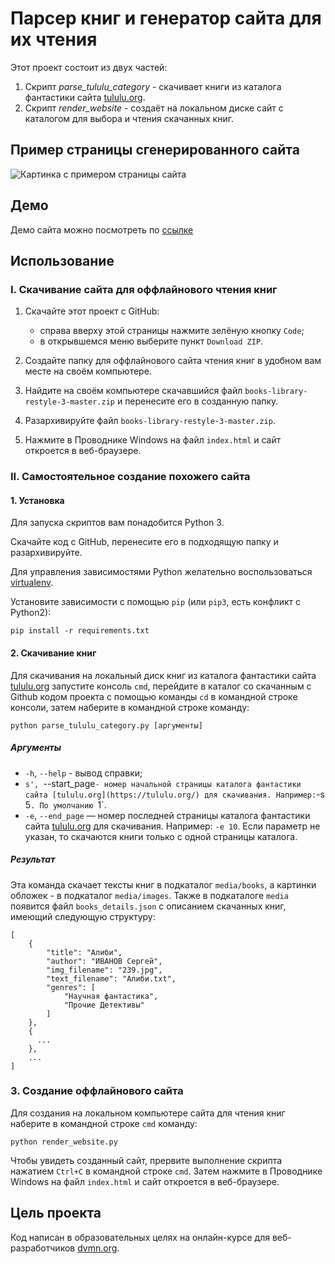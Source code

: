 # Парсер книг и генератор сайта для их чтения

Этот проект состоит из двух частей:
1. Скрипт *parse_tululu_category* - скачивает книги из каталога фантастики сайта [tululu.org](https://tululu.org/).
2. Скрипт *render_website* - создаёт на локальном диске сайт с каталогом для выбора и чтения скачанных книг.

## Пример страницы сгенерированного сайта

<image src="pages/demo.png" alt="Картинка с примером страницы сайта">

## Демо
Демо сайта можно посмотреть по [ссылке](https://irina-kasatkina.github.io/books-library-restyle-3/pages/index1.html)

## Использование

### I. Скачивание сайта для оффлайнового чтения книг

1. Скачайте этот проект с GitHub:
   - справа вверху этой страницы нажмите зелёную кнопку `Code`;
   - в открывшемся меню выберите пункт `Download ZIP`.

2. Создайте папку для оффлайнового сайта чтения книг в удобном вам месте на своём компьютере.

3. Найдите на своём компьютере скачавшийся файл `books-library-restyle-3-master.zip` и перенесите его в созданную папку.

4. Разархивируйте файл `books-library-restyle-3-master.zip`.

5. Нажмите в Проводнике Windows на файл `index.html` и сайт откроется в веб-браузере.

### II. Самостоятельное создание похожего сайта

#### 1. Установка

Для запуска скриптов вам понадобится Python 3.

Скачайте код с GitHub, перенесите его в подходящую папку и разархивируйте.

Для управления зависимостями Python желательно воспользоваться [virtualenv](https://pypi.org/project/virtualenv/).

Установите зависимости с помощью `pip` (или `pip3`, есть конфликт с Python2):
```
pip install -r requirements.txt
```

#### 2. Скачивание книг

Для скачивания на локальный диск книг из каталога фантастики сайта [tululu.org](https://tululu.org/) запустите консоль `cmd`, перейдите в каталог со скачанным с Github кодом проекта с помощью команды `cd` в командной строке консоли, затем наберите в командной строке команду:
```
python parse_tululu_category.py [аргументы]
```

##### Аргументы

- `-h`, `--help` - вывод справки;
- `s', `--start_page` - номер начальной страницы каталога фантастики сайта [tululu.org](https://tululu.org/) для скачивания. Например: `-s 5`. По умолчанию `1`.
- `-e`, `--end_page` — номер последней страницы каталога фантастики сайта [tululu.org](https://tululu.org/) для скачивания. Например: `-e 10`. Если параметр не указан, то скачаются книги только с одной страницы каталога.

##### Результат

Эта команда скачает тексты книг в подкаталог `media/books`, а картинки обложек - в подкаталог `media/images`. Также в подкаталоге `media` появится файл `books_details.json` c описанием скачанных книг, имеющий следующую структуру:
```
[
    {
        "title": "Алиби",
        "author": "ИВАНОВ Сергей",
        "img_filename": "239.jpg",
        "text_filename": "Алиби.txt",
        "genres": [
            "Научная фантастика",
            "Прочие Детективы"
        ]
    },
    {
      ...
    },
    ...
]
```

### 3. Создание оффлайнового сайта

Для создания на локальном компьютере сайта для чтения книг наберите в командной строке `cmd` команду:
```
python render_website.py
```
Чтобы увидеть созданный сайт, прервите выполнение скрипта нажатием `Ctrl+C` в командной строке `cmd`. Затем нажмите в Проводнике Windows на файл `index.html` и сайт откроется в веб-браузере.

## Цель проекта

Код написан в образовательных целях на онлайн-курсе для веб-разработчиков [dvmn.org](https://dvmn.org/).